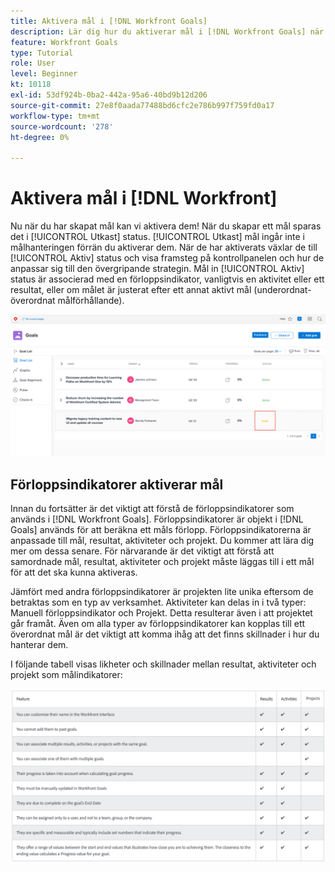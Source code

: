 ```yaml
---
title: Aktivera mål i [!DNL Workfront Goals]
description: Lär dig hur du aktiverar mål i [!DNL Workfront Goals] när du har skapat dem.
feature: Workfront Goals
type: Tutorial
role: User
level: Beginner
kt: 10118
exl-id: 53df924b-0ba2-442a-95a6-40bd9b12d206
source-git-commit: 27e8f0aada77488bd6cfc2e786b997f759fd0a17
workflow-type: tm+mt
source-wordcount: '278'
ht-degree: 0%

---
```


# Aktivera mål i [!DNL Workfront]

Nu när du har skapat mål kan vi aktivera dem! När du skapar ett mål sparas det i [!UICONTROL Utkast] status. [!UICONTROL Utkast] mål ingår inte i målhanteringen förrän du aktiverar dem. När de har aktiverats växlar de till [!UICONTROL Aktiv] status och visa framsteg på kontrollpanelen och hur de anpassar sig till den övergripande strategin. Mål in [!UICONTROL Aktiv] status är associerad med en förloppsindikator, vanligtvis en aktivitet eller ett resultat, eller om målet är justerat efter ett annat aktivt mål (underordnat-överordnat målförhållande).

![En skärmbild av ett mål i Workfront Goals i statusen Utkast](assets/04-workfront-goals-activate-goals.png)

## Förloppsindikatorer aktiverar mål

Innan du fortsätter är det viktigt att förstå de förloppsindikatorer som används i [!DNL Workfront Goals]. Förloppsindikatorer är objekt i [!DNL Goals] används för att beräkna ett måls förlopp. Förloppsindikatorerna är anpassade till mål, resultat, aktiviteter och projekt. Du kommer att lära dig mer om dessa senare. För närvarande är det viktigt att förstå att samordnade mål, resultat, aktiviteter och projekt måste läggas till i ett mål för att det ska kunna aktiveras.

Jämfört med andra förloppsindikatorer är projekten lite unika eftersom de betraktas som en typ av verksamhet. Aktiviteter kan delas in i två typer: Manuell förloppsindikator och Projekt. Detta resulterar även i att projektet går framåt. Även om alla typer av förloppsindikatorer kan kopplas till ett överordnat mål är det viktigt att komma ihåg att det finns skillnader i hur du hanterar dem.

I följande tabell visas likheter och skillnader mellan resultat, aktiviteter och projekt som målindikatorer:

![En tabell över likheter och skillnader mellan resultat, aktiviteter och projekt som målindikatorer.](assets/05-workfront-goals-progress-indicators.png)
